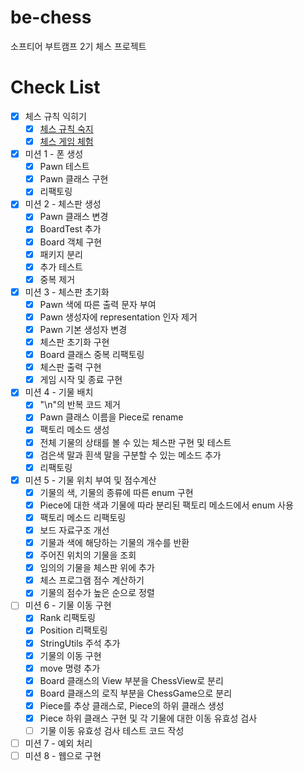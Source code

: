 # be-chess
소프티어 부트캠프 2기 체스 프로젝트

# Check List
- [X] 체스 규칙 익히기
  - [X] [체스 규칙 숙지](https://ko.wikipedia.org/wiki/체스_규칙)
  - [X] [체스 게임 체험](https://www.chess.com/ko/play/computer)
- [X] 미션 1 - 폰 생성
  - [X] Pawn 테스트
  - [X] Pawn 클래스 구현
  - [X] 리팩토링
- [X] 미션 2 - 체스판 생성
  - [X] Pawn 클래스 변경 
  - [X] BoardTest 추가
  - [X] Board 객체 구현
  - [X] 패키지 분리 
  - [X] 추가 테스트 
  - [X] 중복 제거
- [X] 미션 3 - 체스판 초기화
  - [X] Pawn 색에 따른 출력 문자 부여
  - [X] Pawn 생성자에 representation 인자 제거
  - [X] Pawn 기본 생성자 변경
  - [X] 체스판 초기화 구현
  - [X] Board 클래스 중복 리팩토링 
  - [X] 체스판 출력 구현
  - [X] 게임 시작 및 종료 구현
- [X] 미션 4 - 기물 배치
  - [X] "\n"의 반복 코드 제거 
  - [X] Pawn 클래스 이름을 Piece로 rename 
  - [X] 팩토리 메소드 생성 
  - [X] 전체 기물의 상태를 볼 수 있는 체스판 구현 및 테스트 
  - [X] 검은색 말과 흰색 말을 구분할 수 있는 메소드 추가 
  - [X] 리팩토링
- [X] 미션 5 - 기물 위치 부여 및 점수계산
  - [X] 기물의 색, 기물의 종류에 따른 enum 구현 
  - [X] Piece에 대한 색과 기물에 따라 분리된 팩토리 메소드에서 enum 사용 
  - [X] 팩토리 메소드 리팩토링 
  - [X] 보드 자료구조 개선 
  - [X] 기물과 색에 해당하는 기물의 개수를 반환 
  - [X] 주어진 위치의 기물을 조회 
  - [X] 임의의 기물을 체스판 위에 추가 
  - [X] 체스 프로그램 점수 계산하기 
  - [X] 기물의 점수가 높은 순으로 정렬
- [ ] 미션 6 - 기물 이동 구현
  - [X] Rank 리팩토링 
  - [X] Position 리팩토링
  - [X] StringUtils 주석 추가
  - [X] 기물의 이동 구현 
  - [X] move 명령 추가 
  - [X] Board 클래스의 View 부분을 ChessView로 분리 
  - [X] Board 클래스의 로직 부분을 ChessGame으로 분리
  - [X] Piece를 추상 클래스로, Piece의 하위 클래스 생성
  - [X] Piece 하위 클래스 구현 및 각 기물에 대한 이동 유효성 검사
  - [ ] 기물 이동 유효성 검사 테스트 코드 작성
- [ ] 미션 7 - 예외 처리
- [ ] 미션 8 - 웹으로 구현